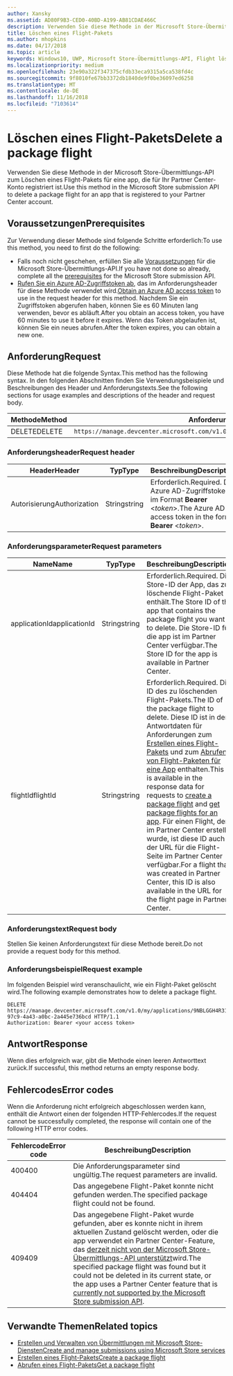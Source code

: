 ```yaml
---
author: Xansky
ms.assetid: AD80F9B3-CED0-40BD-A199-AB81CDAE466C
description: Verwenden Sie diese Methode in der Microsoft Store-Übermittlungs-API zum Löschen eines Flight-Pakets für eine app, die für Ihr Partner Center-Konto registriert ist.
title: Löschen eines Flight-Pakets
ms.author: mhopkins
ms.date: 04/17/2018
ms.topic: article
keywords: Windows10, UWP, Microsoft Store-Übermittlungs-API, Flight löschen
ms.localizationpriority: medium
ms.openlocfilehash: 23e90a322f347375cfdb33eca9315a5ca538fd4c
ms.sourcegitcommit: 9f8010fe67bb3372db1840de9f0be36097ed6258
ms.translationtype: MT
ms.contentlocale: de-DE
ms.lasthandoff: 11/16/2018
ms.locfileid: "7103614"
---
```

# <a name="delete-a-package-flight"></a><span data-ttu-id="42c60-104">Löschen eines Flight-Pakets</span><span class="sxs-lookup"><span data-stu-id="42c60-104">Delete a package flight</span></span>

<span data-ttu-id="42c60-105">Verwenden Sie diese Methode in der Microsoft Store-Übermittlungs-API zum Löschen eines Flight-Pakets für eine app, die für Ihr Partner Center-Konto registriert ist.</span><span class="sxs-lookup"><span data-stu-id="42c60-105">Use this method in the Microsoft Store submission API to delete a package flight for an app that is registered to your Partner Center account.</span></span>


## <a name="prerequisites"></a><span data-ttu-id="42c60-106">Voraussetzungen</span><span class="sxs-lookup"><span data-stu-id="42c60-106">Prerequisites</span></span>

<span data-ttu-id="42c60-107">Zur Verwendung dieser Methode sind folgende Schritte erforderlich:</span><span class="sxs-lookup"><span data-stu-id="42c60-107">To use this method, you need to first do the following:</span></span>

* <span data-ttu-id="42c60-108">Falls noch nicht geschehen, erfüllen Sie alle [Voraussetzungen](create-and-manage-submissions-using-windows-store-services.md#prerequisites) für die Microsoft Store-Übermittlungs-API.</span><span class="sxs-lookup"><span data-stu-id="42c60-108">If you have not done so already, complete all the [prerequisites](create-and-manage-submissions-using-windows-store-services.md#prerequisites) for the Microsoft Store submission API.</span></span>
* <span data-ttu-id="42c60-109">[Rufen Sie ein Azure AD-Zugriffstoken ab](create-and-manage-submissions-using-windows-store-services.md#obtain-an-azure-ad-access-token), das im Anforderungsheader für diese Methode verwendet wird.</span><span class="sxs-lookup"><span data-stu-id="42c60-109">[Obtain an Azure AD access token](create-and-manage-submissions-using-windows-store-services.md#obtain-an-azure-ad-access-token) to use in the request header for this method.</span></span> <span data-ttu-id="42c60-110">Nachdem Sie ein Zugriffstoken abgerufen haben, können Sie es 60 Minuten lang verwenden, bevor es abläuft.</span><span class="sxs-lookup"><span data-stu-id="42c60-110">After you obtain an access token, you have 60 minutes to use it before it expires.</span></span> <span data-ttu-id="42c60-111">Wenn das Token abgelaufen ist, können Sie ein neues abrufen.</span><span class="sxs-lookup"><span data-stu-id="42c60-111">After the token expires, you can obtain a new one.</span></span>

## <a name="request"></a><span data-ttu-id="42c60-112">Anforderung</span><span class="sxs-lookup"><span data-stu-id="42c60-112">Request</span></span>

<span data-ttu-id="42c60-113">Diese Methode hat die folgende Syntax.</span><span class="sxs-lookup"><span data-stu-id="42c60-113">This method has the following syntax.</span></span> <span data-ttu-id="42c60-114">In den folgenden Abschnitten finden Sie Verwendungsbeispiele und Beschreibungen des Header und Anforderungstexts.</span><span class="sxs-lookup"><span data-stu-id="42c60-114">See the following sections for usage examples and descriptions of the header and request body.</span></span>

| <span data-ttu-id="42c60-115">Methode</span><span class="sxs-lookup"><span data-stu-id="42c60-115">Method</span></span> | <span data-ttu-id="42c60-116">Anforderungs-URI</span><span class="sxs-lookup"><span data-stu-id="42c60-116">Request URI</span></span>                                                      |
|--------|------------------------------------------------------------------|
| <span data-ttu-id="42c60-117">DELETE</span><span class="sxs-lookup"><span data-stu-id="42c60-117">DELETE</span></span>    | ```https://manage.devcenter.microsoft.com/v1.0/my/applications/{applicationId}/flights/{flightId}``` |


### <a name="request-header"></a><span data-ttu-id="42c60-118">Anforderungsheader</span><span class="sxs-lookup"><span data-stu-id="42c60-118">Request header</span></span>

| <span data-ttu-id="42c60-119">Header</span><span class="sxs-lookup"><span data-stu-id="42c60-119">Header</span></span>        | <span data-ttu-id="42c60-120">Typ</span><span class="sxs-lookup"><span data-stu-id="42c60-120">Type</span></span>   | <span data-ttu-id="42c60-121">Beschreibung</span><span class="sxs-lookup"><span data-stu-id="42c60-121">Description</span></span>                                                                 |
|---------------|--------|-----------------------------------------------------------------------------|
| <span data-ttu-id="42c60-122">Autorisierung</span><span class="sxs-lookup"><span data-stu-id="42c60-122">Authorization</span></span> | <span data-ttu-id="42c60-123">String</span><span class="sxs-lookup"><span data-stu-id="42c60-123">string</span></span> | <span data-ttu-id="42c60-124">Erforderlich.</span><span class="sxs-lookup"><span data-stu-id="42c60-124">Required.</span></span> <span data-ttu-id="42c60-125">Das Azure AD-Zugriffstoken im Format **Bearer** &lt;*token*&gt;.</span><span class="sxs-lookup"><span data-stu-id="42c60-125">The Azure AD access token in the form **Bearer** &lt;*token*&gt;.</span></span> |


### <a name="request-parameters"></a><span data-ttu-id="42c60-126">Anforderungsparameter</span><span class="sxs-lookup"><span data-stu-id="42c60-126">Request parameters</span></span>

| <span data-ttu-id="42c60-127">Name</span><span class="sxs-lookup"><span data-stu-id="42c60-127">Name</span></span>        | <span data-ttu-id="42c60-128">Typ</span><span class="sxs-lookup"><span data-stu-id="42c60-128">Type</span></span>   | <span data-ttu-id="42c60-129">Beschreibung</span><span class="sxs-lookup"><span data-stu-id="42c60-129">Description</span></span>                                                                 |
|---------------|--------|-----------------------------------------------------------------------------|
| <span data-ttu-id="42c60-130">applicationId</span><span class="sxs-lookup"><span data-stu-id="42c60-130">applicationId</span></span> | <span data-ttu-id="42c60-131">String</span><span class="sxs-lookup"><span data-stu-id="42c60-131">string</span></span> | <span data-ttu-id="42c60-132">Erforderlich.</span><span class="sxs-lookup"><span data-stu-id="42c60-132">Required.</span></span> <span data-ttu-id="42c60-133">Die Store-ID der App, das zu löschende Flight-Paket enthält.</span><span class="sxs-lookup"><span data-stu-id="42c60-133">The Store ID of the app that contains the package flight you want to delete.</span></span> <span data-ttu-id="42c60-134">Die Store-ID für die app ist im Partner Center verfügbar.</span><span class="sxs-lookup"><span data-stu-id="42c60-134">The Store ID for the app is available in Partner Center.</span></span>  |
| <span data-ttu-id="42c60-135">flightId</span><span class="sxs-lookup"><span data-stu-id="42c60-135">flightId</span></span> | <span data-ttu-id="42c60-136">String</span><span class="sxs-lookup"><span data-stu-id="42c60-136">string</span></span> | <span data-ttu-id="42c60-137">Erforderlich.</span><span class="sxs-lookup"><span data-stu-id="42c60-137">Required.</span></span> <span data-ttu-id="42c60-138">Die ID des zu löschenden Flight-Pakets.</span><span class="sxs-lookup"><span data-stu-id="42c60-138">The ID of the package flight to delete.</span></span> <span data-ttu-id="42c60-139">Diese ID ist in den Antwortdaten für Anforderungen zum [Erstellen eines Flight-Pakets](create-a-flight.md) und zum [Abrufen von Flight-Paketen für eine App](get-flights-for-an-app.md) enthalten.</span><span class="sxs-lookup"><span data-stu-id="42c60-139">This ID is available in the response data for requests to [create a package flight](create-a-flight.md) and [get package flights for an app](get-flights-for-an-app.md).</span></span> <span data-ttu-id="42c60-140">Für einen Flight, der im Partner Center erstellt wurde, ist diese ID auch in der URL für die Flight-Seite im Partner Center verfügbar.</span><span class="sxs-lookup"><span data-stu-id="42c60-140">For a flight that was created in Partner Center, this ID is also available in the URL for the flight page in Partner Center.</span></span>  |


### <a name="request-body"></a><span data-ttu-id="42c60-141">Anforderungstext</span><span class="sxs-lookup"><span data-stu-id="42c60-141">Request body</span></span>

<span data-ttu-id="42c60-142">Stellen Sie keinen Anforderungstext für diese Methode bereit.</span><span class="sxs-lookup"><span data-stu-id="42c60-142">Do not provide a request body for this method.</span></span>


### <a name="request-example"></a><span data-ttu-id="42c60-143">Anforderungsbeispiel</span><span class="sxs-lookup"><span data-stu-id="42c60-143">Request example</span></span>

<span data-ttu-id="42c60-144">Im folgenden Beispiel wird veranschaulicht, wie ein Flight-Paket gelöscht wird.</span><span class="sxs-lookup"><span data-stu-id="42c60-144">The following example demonstrates how to delete a package flight.</span></span>

```
DELETE https://manage.devcenter.microsoft.com/v1.0/my/applications/9NBLGGH4R315/flights/43e448df-97c9-4a43-a0bc-2a445e736bcd HTTP/1.1
Authorization: Bearer <your access token>
```

## <a name="response"></a><span data-ttu-id="42c60-145">Antwort</span><span class="sxs-lookup"><span data-stu-id="42c60-145">Response</span></span>

<span data-ttu-id="42c60-146">Wenn dies erfolgreich war, gibt die Methode einen leeren Antworttext zurück.</span><span class="sxs-lookup"><span data-stu-id="42c60-146">If successful, this method returns an empty response body.</span></span>

## <a name="error-codes"></a><span data-ttu-id="42c60-147">Fehlercodes</span><span class="sxs-lookup"><span data-stu-id="42c60-147">Error codes</span></span>

<span data-ttu-id="42c60-148">Wenn die Anforderung nicht erfolgreich abgeschlossen werden kann, enthält die Antwort einen der folgenden HTTP-Fehlercodes.</span><span class="sxs-lookup"><span data-stu-id="42c60-148">If the request cannot be successfully completed, the response will contain one of the following HTTP error codes.</span></span>

| <span data-ttu-id="42c60-149">Fehlercode</span><span class="sxs-lookup"><span data-stu-id="42c60-149">Error code</span></span> |  <span data-ttu-id="42c60-150">Beschreibung</span><span class="sxs-lookup"><span data-stu-id="42c60-150">Description</span></span>                                                                                                                                                                           |
|--------|------------------|
| <span data-ttu-id="42c60-151">400</span><span class="sxs-lookup"><span data-stu-id="42c60-151">400</span></span>  | <span data-ttu-id="42c60-152">Die Anforderungsparameter sind ungültig.</span><span class="sxs-lookup"><span data-stu-id="42c60-152">The request parameters are invalid.</span></span> |
| <span data-ttu-id="42c60-153">404</span><span class="sxs-lookup"><span data-stu-id="42c60-153">404</span></span>  | <span data-ttu-id="42c60-154">Das angegebene Flight-Paket konnte nicht gefunden werden.</span><span class="sxs-lookup"><span data-stu-id="42c60-154">The specified package flight could not be found.</span></span>  |
| <span data-ttu-id="42c60-155">409</span><span class="sxs-lookup"><span data-stu-id="42c60-155">409</span></span>  | <span data-ttu-id="42c60-156">Das angegebene Flight-Paket wurde gefunden, aber es konnte nicht in ihrem aktuellen Zustand gelöscht werden, oder die app verwendet ein Partner Center-Feature, das [derzeit nicht von der Microsoft Store-Übermittlungs-API unterstützt](create-and-manage-submissions-using-windows-store-services.md#not_supported)wird.</span><span class="sxs-lookup"><span data-stu-id="42c60-156">The specified package flight was found but it could not be deleted in its current state, or the app uses a Partner Center feature that is [currently not supported by the Microsoft Store submission API](create-and-manage-submissions-using-windows-store-services.md#not_supported).</span></span> |   


## <a name="related-topics"></a><span data-ttu-id="42c60-157">Verwandte Themen</span><span class="sxs-lookup"><span data-stu-id="42c60-157">Related topics</span></span>

* [<span data-ttu-id="42c60-158">Erstellen und Verwalten von Übermittlungen mit Microsoft Store-Diensten</span><span class="sxs-lookup"><span data-stu-id="42c60-158">Create and manage submissions using Microsoft Store services</span></span>](create-and-manage-submissions-using-windows-store-services.md)
* [<span data-ttu-id="42c60-159">Erstellen eines Flight-Pakets</span><span class="sxs-lookup"><span data-stu-id="42c60-159">Create a package flight</span></span>](create-a-flight.md)
* [<span data-ttu-id="42c60-160">Abrufen eines Flight-Pakets</span><span class="sxs-lookup"><span data-stu-id="42c60-160">Get a package flight</span></span>](get-a-flight.md)
